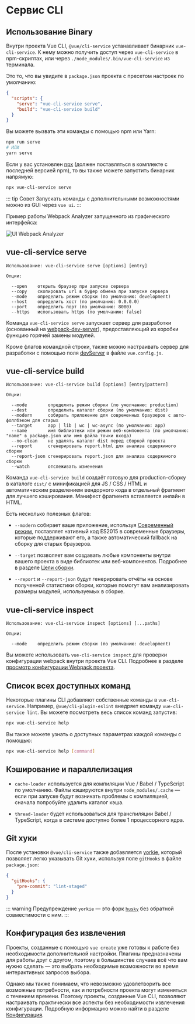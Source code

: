 # Сервис CLI

## Использование Binary

Внутри проекта Vue CLI, `@vue/cli-service` устанавливает бинарник `vue-cli-service`. К нему можно получить доступ через `vue-cli-service` в npm-скриптах, или через `./node_modules/.bin/vue-cli-service` из терминала.

Это то, что вы увидите в `package.json` проекта с пресетом настроек по умолчанию:

``` json
{
  "scripts": {
    "serve": "vue-cli-service serve",
    "build": "vue-cli-service build"
  }
}
```

Вы можете вызвать эти команды с помощью npm или Yarn:

``` bash
npm run serve
# ИЛИ
yarn serve
```

Если у вас установлен [npx](https://github.com/npm/npx) (должен поставляться в комплекте с последней версией npm), то вы также можете запустить бинарник напрямую:

``` bash
npx vue-cli-service serve
```

::: tip Совет
Запускать команды с дополнительными возможностями можно из GUI через `vue ui`.
:::

Пример работы Webpack Analyzer запущенного из графического интерфейса:

![UI Webpack Analyzer](/ui-analyzer.png)

## vue-cli-service serve

```
Использование: vue-cli-service serve [options] [entry]

Опции:

  --open    открыть браузер при запуске сервера
  --copy    скопировать url в буфер обмена при запуске сервера
  --mode    определить режим сборки (по умолчанию: development)
  --host    определить хост (по умолчанию: 0.0.0.0)
  --port    определить порт (по умолчанию: 8080)
  --https   использовать https (по умолчанию: false)
```

Команда `vue-cli-service serve` запускает сервер для разработки (основанный на [webpack-dev-server](https://github.com/webpack/webpack-dev-server)), предоставляющий из коробки функцию горячей замены модулей.

Кроме флагов командной строки, также можно настраивать сервер для разработки с помощью поля [devServer](../config/#devserver) в файле `vue.config.js`.

## vue-cli-service build

```
Использование: vue-cli-service build [options] [entry|pattern]

Опции:

  --mode        определить режим сборки (по умолчанию: production)
  --dest        определить каталог сборки (по умолчанию: dist)
  --modern      собирать приложение для современных браузеров с авто-фоллбэком для старых
  --target      app | lib | wc | wc-async (по умолчанию: app)
  --name        имя библиотеки или режим веб-компонента (по умолчанию: "name" в package.json или имя файла точки входа)
  --no-clean    не удалять каталог dist перед сборкой проекта
  --report      сгенерировать report.html для анализа содержимого сборки
  --report-json сгенерировать report.json для анализа содержимого сборки
  --watch       отслеживать изменения
```

Команда `vue-cli-service build` создаёт готовую для production-сборку в каталоге `dist/` с минификацией для JS / CSS / HTML и автоматическим разделением вендорного кода в отдельный фрагмент для лучшего кэширования. Манифест фрагмента вставляется инлайн в HTML.

Есть несколько полезных флагов:

- `--modern` собирает ваше приложение, используя [Современный режим](./browser-compatibility.md#современный-режим), поставляет нативный код ES2015 в современные браузеры, которые поддерживают его, а также автоматический fallback на сборку для старых браузеров.

- `--target` позволяет вам создавать любые компоненты внутри вашего проекта в виде библиотек или веб-компонентов. Подробнее в разделе [Цели сборки](./build-targets.md).

- `--report` и `--report-json` будут генерировать отчёты на основе полученной статистики сборки, которые помогут вам анализировать размеры модулей, используемых в сборке.

## vue-cli-service inspect

```
Использование: vue-cli-service inspect [options] [...paths]

Опции:

  --mode    определить режим сборки (по умолчанию: development)
```

Вы можете использовать `vue-cli-service inspect` для проверки конфигурации webpack внутри проекта Vue CLI. Подробнее в разделе [просмотр конфигурации Webpack проекта](./webpack.md#просмотр-конфигурации-webpack-проекта).

## Список всех доступных команд

Некоторые плагины CLI добавляют собственные команды в `vue-cli-service`. Например, `@vue/cli-plugin-eslint` внедряет команду `vue-cli-service lint`. Вы можете посмотреть весь список команд запустив:

``` bash
npx vue-cli-service help
```

Вы также можете узнать о доступных параметрах каждой команды с помощью:

``` bash
npx vue-cli-service help [command]
```

## Кэширование и параллелизация

- `cache-loader` используется для компиляции Vue / Babel / TypeScript по умолчанию. Файлы кэшируются внутри `node_modules/.cache` — если при запуске будут возникать проблемы с компиляцией, сначала попробуйте удалить каталог кэша.

- `thread-loader` будет использоваться для транспиляции Babel / TypeScript, когда в системе доступно более 1 процессорного ядра.

## Git хуки

После установки `@vue/cli-service` также добавляется [yorkie](https://github.com/yyx990803/yorkie), который позволяет легко указывать Git хуки, используя поле `gitHooks` в файле `package.json`:

``` json
{
  "gitHooks": {
    "pre-commit": "lint-staged"
  }
}
```

::: warning Предупреждение
`yorkie` — это форк [`husky`](https://github.com/typicode/husky) без обратной совместимости с ним.
:::

## Конфигурация без извлечения

Проекты, созданные с помощью `vue create` уже готовы к работе без необходимости дополнительной настройки. Плагины предназначены для работы друг с другом, поэтому в большинстве случаев всё что вам нужно сделать — это выбрать необходимые возможности во время интерактивных запросов выбора.

Однако мы также понимаем, что невозможно удовлетворить все возможные потребности, как и потребности проекта могут изменяться с течением времени. Поэтому проекты, созданные Vue CLI, позволяют настраивать практически все аспекты без необходимости извлечения конфигурации. Подробную информацию можно найти в разделе [Конфигурация](../config/).
